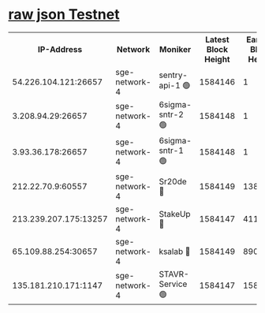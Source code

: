 
[raw json Testnet](https://rpc-check.sget.stavr.tech/sget/rpc-sget-result.json)
=


<table><tr><th>IP-Address</th><th>Network</th><th>Moniker</th><th>Latest Block Height</th><th>Earliest Block Height</th><th>Catching Up</th><th>Tx Index</th><th>Voting Power</th><th>Scan Time</th></tr><tr><td>54.226.104.121:26657</td><td>sge-network-4</td><td>sentry-api-1 🟢</td><td>1584146</td><td>1</td><td>False</td><td>on</td><td>0</td><td>2024-02-15T19:09:03.203655848UTC</td></tr><tr><td>3.208.94.29:26657</td><td>sge-network-4</td><td>6sigma-sntr-2 🟢</td><td>1584148</td><td>1</td><td>False</td><td>on</td><td>0</td><td>2024-02-15T19:09:13.250710581UTC</td></tr><tr><td>3.93.36.178:26657</td><td>sge-network-4</td><td>6sigma-sntr-1 🟢</td><td>1584148</td><td>1</td><td>False</td><td>on</td><td>0</td><td>2024-02-15T19:09:15.925457489UTC</td></tr><tr><td>212.22.70.9:60557</td><td>sge-network-4</td><td>Sr20de 🔴</td><td>1584149</td><td>138001</td><td>False</td><td>on</td><td>104</td><td>2024-02-15T19:09:20.897957853UTC</td></tr><tr><td>213.239.207.175:13257</td><td>sge-network-4</td><td>StakeUp 🔴</td><td>1584147</td><td>411001</td><td>False</td><td>off</td><td>100</td><td>2024-02-15T19:09:12.262967993UTC</td></tr><tr><td>65.109.88.254:30657</td><td>sge-network-4</td><td>ksalab 🔴</td><td>1584149</td><td>890001</td><td>False</td><td>off</td><td>2159</td><td>2024-02-15T19:09:18.408153699UTC</td></tr><tr><td>135.181.210.171:1147</td><td>sge-network-4</td><td>STAVR-Service 🟢</td><td>1584147</td><td>1580001</td><td>False</td><td>on</td><td>0</td><td>2024-02-15T19:09:12.605300473UTC</td></tr></table>
